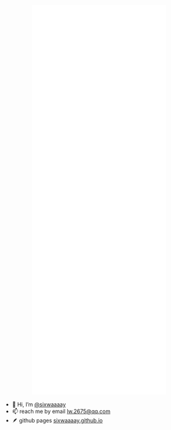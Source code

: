 
<p align="center">
  <a >
    <img src="./github-metrics.svg">
  </a>
</p> 


- 👋 Hi, I’m [@sixwaaaay](https://github.com/sixwaaaay)
- 📫 reach me by email [lw.2675@qq.com](mailto://lw.2675@qq.com)
- 🪶 github pages [sixwaaaay.github.io](https://sixwaaaay.github.io/)
